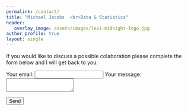```yaml
---
permalink: /contact/
title: "Michael Jacobs  <br>Data & Statistics"
header: 
   overlay_image: assets/images/levi-midnight-logo.jpg
author_profile: true
layout: single
---
```


If you would like to discuss a possible colaboration please complete the form below and I will get back to you.


<form
  action="https://formspree.io/mjvpkynv"
  method="POST"
>
  <label>
    Your email:
    <input type="text" name="_replyto">
  </label>
  <label>
    Your message:
    <textarea name="message"></textarea>
  </label>

  <!-- your other form fields go here -->

  <button type="submit">Send</button>
</form>
